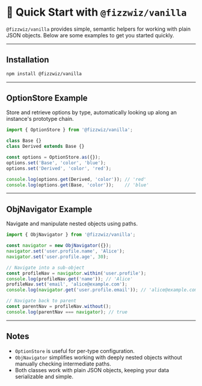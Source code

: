 # 🚀 Quick Start with `@fizzwiz/vanilla`

`@fizzwiz/vanilla` provides simple, semantic helpers for working with plain JSON objects. Below are some examples to get you started quickly.

---

## Installation

```bash
npm install @fizzwiz/vanilla
```

---

## OptionStore Example

Store and retrieve options by type, automatically looking up along an instance's prototype chain.

```javascript
import { OptionStore } from '@fizzwiz/vanilla';

class Base {}
class Derived extends Base {}

const options = OptionStore.as({});
options.set('Base', 'color', 'blue');
options.set('Derived', 'color', 'red');

console.log(options.get(Derived, 'color')); // 'red'
console.log(options.get(Base, 'color'));    // 'blue'
```

---

## ObjNavigator Example

Navigate and manipulate nested objects using paths.

```javascript
import { ObjNavigator } from '@fizzwiz/vanilla';

const navigator = new ObjNavigator({});
navigator.set('user.profile.name', 'Alice');
navigator.set('user.profile.age', 30);

// Navigate into a sub-object
const profileNav = navigator.within('user.profile');
console.log(profileNav.get('name')); // 'Alice'
profileNav.set('email', 'alice@example.com');
console.log(navigator.get('user.profile.email')); // 'alice@example.com'

// Navigate back to parent
const parentNav = profileNav.without();
console.log(parentNav === navigator); // true
```

---

## Notes

* `OptionStore` is useful for per-type configuration.
* `ObjNavigator` simplifies working with deeply nested objects without manually checking intermediate paths.
* Both classes work with plain JSON objects, keeping your data serializable and simple.
